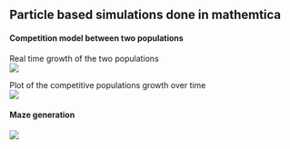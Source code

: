 ## Particle based simulations done in mathemtica

#### Competition model between two populations

Real time growth of the two populations  
![](https://github.com/yakeen15/amps/blob/main/senior/Particle-based-simulations-main/Competition%20model/New%20folder/test_gif(1).gif)

Plot of the competitive populations growth over time  
![](https://github.com/yakeen15/amps/blob/main/senior/Particle-based-simulations-main/Competition%20model/New%20folder/test_gif(2).gif)  

#### Maze generation  
![](https://github.com/yakeen15/amps/blob/main/senior/Particle-based-simulations-main/Maze%20generation/test_gif(2).gif)  
